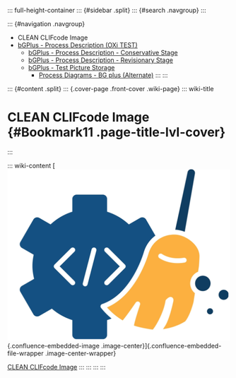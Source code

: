 ::: full-height-container
::: {#sidebar .split}
::: {#search .navgroup}
:::

::: {#navigation .navgroup}
-   CLEAN CLIFcode Image
-   [bGPlus - Process Description (OXi TEST)](../documentation/page5950570499)
    -   [bGPlus - Process Description - Conservative
        Stage](../documentation/page5950930948)
    -   [bGPlus - Process Description - Revisionary
        Stage](../documentation/page5951062017)
    -   [bGPlus - Test Picture Storage](../documentation/page5950963721)
        -   [Process Diagrams - BG plus
            (Alternate)](../documentation/page5950996481)
:::
:::

::: {#content .split}
::: {.cover-page .front-cover .wiki-page}
::: wiki-title
# CLEAN CLIFcode Image {#Bookmark11 .page-title-lvl-cover}
:::

::: wiki-content
[![](../assets/img_1.png){.confluence-embedded-image
.image-center}]{.confluence-embedded-file-wrapper .image-center-wrapper}

[CLEAN CLIFcode Image](../documentation/page-2#Bookmark11 "CLEAN CLIFcode Image")
:::
:::
:::
:::
